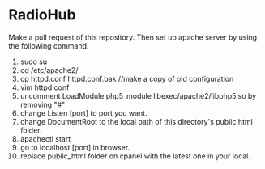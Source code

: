 # RadioHub
Make a pull request of this repository.
Then set up apache server by using the following command.
1. sudo su
2. cd /etc/apache2/
3. cp httpd.conf httpd.conf.bak //make a copy of old configuration
4. vim httpd.conf
5. uncomment LoadModule php5_module libexec/apache2/libphp5.so by removing "#"
6. change Listen [port] to port you want.
7. change DocumentRoot to the local path of this directory's public html folder.
8. apachectl start
9. go to localhost:[port] in browser.
10. replace public_html folder on cpanel with the latest one in your local.
